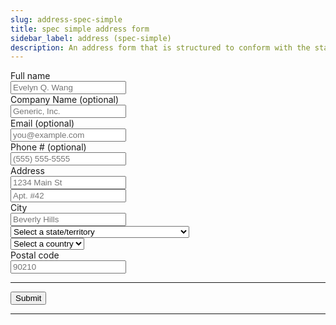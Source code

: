```yaml
---
slug: address-spec-simple
title: spec simple address form
sidebar_label: address (spec-simple)
description: An address form that is structured to conform with the standard autocomplete spec, and contains valid autocomplete attributes on all fields.
---
```


<div class="container margin-vert--xl">
  <div class="row">
    <div class="card col col--12 padding--md">
      <form
        class="card__body"
        method="POST"
        action="/identity"
      >
        <div class="row">
          <div class="col col--12 margin-bottom--md">
            <label for="full-name">Full name</label>
            <br/>
            <input
              type="text"
              id="full-name"
              name="full-name"
              placeholder="Evelyn Q. Wang"
              autocomplete="name"
              required
            />
          </div>
          <div class="col col--12 margin-bottom--md">
            <label for="company-name">Company Name (optional)</label>
            <br/>
            <input
              type="text"
              id="company-name"
              name="company-name"
              placeholder="Generic, Inc."
              autocomplete="organization"
              required
            />
          </div>
          <div class="col col--12 margin-bottom--md">
            <label for="email">Email (optional)</label>
            <br/>
            <input
              type="email"
              id="email"
              name="email"
              autocomplete="email"
              placeholder="you@example.com"
            />
          </div>
          <div class="col col--12 margin-bottom--md">
            <label for="email">Phone # (optional)</label>
            <br/>
            <input
              type="tel"
              id="phone-number"
              name="phone-number"
              autocomplete="tel"
              placeholder="(555) 555-5555"
            />
          </div>
          <div class="col col--12 margin-bottom--md">
            <label for="address">Address</label>
            <br/>
            <input
              type="text"
              id="address"
              name="address"
              placeholder="1234 Main St"
              autocomplete="address-line1"
              required
            />
          </div>
          <div class="col col--12 margin-bottom--md">
            <input
              type="text"
              id="address-ext"
              name="address-ext"
              placeholder="Apt. #42"
              autocomplete="address-line2"
            />
          </div>
          <div class="col col--12 margin-bottom--md">
            <label for="city">City</label>
            <br/>
            <input
              type="text"
              id="city"
              name="city"
              placeholder="Beverly Hills"
              autocomplete="address-level2"
              required
            />
          </div>
          <div class="col col--12">
            <div class="margin-bottom--md">
              <select
                id="state"
                name="state"
                autocomplete="address-level1"
              >
                <option value="" selected>Select a state/territory</option>
                <optgroup label="Canada">
                  <option value="AB">Alberta</option>
                  <option value="BC">British Columbia</option>
                  <option value="MB">Manitoba</option>
                  <option value="NB">New Brunswick</option>
                  <option value="NL">Newfoundland and Labrador</option>
                  <option value="NS">Nova Scotia</option>
                  <option value="ON">Ontario</option>
                  <option value="PE">Prince Edward Island</option>
                  <option value="QC">Quebec</option>
                  <option value="SK">Saskatchewan</option>
                  <option value="NT">Northwest Territories</option>
                  <option value="NU">Nunavut</option>
                  <option value="YT">Yukon</option>
                </optgroup>
                <optgroup label="United States">
                  <option value="AL">Alabama</option>
                  <option value="AK">Alaska</option>
                  <option value="AZ">Arizona</option>
                  <option value="AR">Arkansas</option>
                  <option value="CA">California</option>
                  <option value="CO">Colorado</option>
                  <option value="CT">Connecticut</option>
                  <option value="DE">Delaware</option>
                  <option value="DC">District Of Columbia</option>
                  <option value="FL">Florida</option>
                  <option value="GA">Georgia</option>
                  <option value="HI">Hawaii</option>
                  <option value="ID">Idaho</option>
                  <option value="IL">Illinois</option>
                  <option value="IN">Indiana</option>
                  <option value="IA">Iowa</option>
                  <option value="KS">Kansas</option>
                  <option value="KY">Kentucky</option>
                  <option value="LA">Louisiana</option>
                  <option value="ME">Maine</option>
                  <option value="MD">Maryland</option>
                  <option value="MA">Massachusetts</option>
                  <option value="MI">Michigan</option>
                  <option value="MN">Minnesota</option>
                  <option value="MS">Mississippi</option>
                  <option value="MO">Missouri</option>
                  <option value="MT">Montana</option>
                  <option value="NE">Nebraska</option>
                  <option value="NV">Nevada</option>
                  <option value="NH">New Hampshire</option>
                  <option value="NJ">New Jersey</option>
                  <option value="NM">New Mexico</option>
                  <option value="NY">New York</option>
                  <option value="NC">North Carolina</option>
                  <option value="ND">North Dakota</option>
                  <option value="OH">Ohio</option>
                  <option value="OK">Oklahoma</option>
                  <option value="OR">Oregon</option>
                  <option value="PA">Pennsylvania</option>
                  <option value="RI">Rhode Island</option>
                  <option value="SC">South Carolina</option>
                  <option value="SD">South Dakota</option>
                  <option value="TN">Tennessee</option>
                  <option value="TX">Texas</option>
                  <option value="UT">Utah</option>
                  <option value="VT">Vermont</option>
                  <option value="VA">Virginia</option>
                  <option value="WA">Washington</option>
                  <option value="WV">West Virginia</option>
                  <option value="WI">Wisconsin</option>
                  <option value="WY">Wyoming</option>
                  <option value="AS">American Samoa (AS)</option>
                  <option value="GU">Guam (GU)</option>
                  <option value="MP">Northern Mariana Islands (MP)</option>
                  <option value="PR">Puerto Rico (PR)</option>
                  <option value="UM">United States Minor Outlying Islands (UM)</option>
                  <option value="VI">Virgin Islands (VI)</option>
                  <option value="AA">Armed Forces Americas (AA)</option>
                  <option value="AP">Armed Forces Pacific (AP)</option>
                  <option value="AE">Armed Forces Others (AE)</option>
                </optgroup>
              </select>
            </div>
            <div class="margin-bottom--md">
              <select
                id="country"
                name="country"
                autocomplete="country"
                required
              >
                <option value="" selected>Select a country</option>
                <option value="CA">Canada</option>
                <option value="MX">Mexico</option>
                <option value="US">United States</option>
              </select>
            </div>
          </div>
          <div class="col col--9">
            <label for="postcode">Postal code</label>
            <br/>
            <input
              type="text"
              id="postcode"
              name="postcode"
              placeholder="90210"
              autocomplete="postal-code"
              required
            />
          </div>
        </div>
        <hr/>
        <button type="submit" class="button button--primary">Submit</button>
      </form>
    </div>
  </div>
</div>
<hr/>
<!-- Phone, Company name -->
